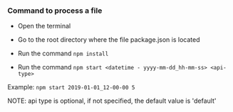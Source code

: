 ### Command to process a file

- Open the terminal

- Go to the root directory where the file package.json is located

- Run the command `npm install`

- Run the command `npm start <datetime - yyyy-mm-dd_hh-mm-ss> <api-type>`

Example: `npm start 2019-01-01_12-00-00 5`

NOTE: api type is optional, if not specified, the default value is 'default'

